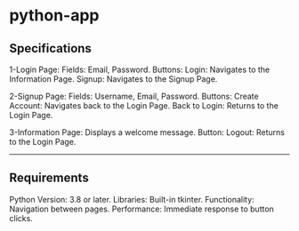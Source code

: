 # python-app

Specifications
--------------
1-Login Page:
Fields: Email, Password.
Buttons:
Login: Navigates to the Information Page.
Signup: Navigates to the Signup Page.

2-Signup Page:
Fields: Username, Email, Password.
Buttons:
Create Account: Navigates back to the Login Page.
Back to Login: Returns to the Login Page.

3-Information Page:
Displays a welcome message.
Button: Logout: Returns to the Login Page.

--------------------------------------------

Requirements
------------
Python Version: 3.8 or later.
Libraries: Built-in tkinter.
Functionality:
Navigation between pages.
Performance: Immediate response to button clicks.
